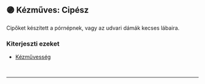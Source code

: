 ## 🟣 Kézműves: Cipész

Cipőket készített a pórnépnek, vagy az udvari dámák kecses lábaira.

### Kiterjeszti ezeket

- [Kézművesség](../kepzettsegek.szekunder/kezmuvesseg.md)

<br />

---
